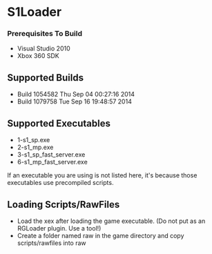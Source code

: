 # S1Loader

### Prerequisites To Build
- Visual Studio 2010
- Xbox 360 SDK

## Supported Builds
-  Build 1054582 Thu Sep 04 00:27:16 2014
-  Build 1079758 Tue Sep 16 19:48:57 2014

## Supported Executables
- 1-s1_sp.exe
- 2-s1_mp.exe
- 3-s1_sp_fast_server.exe
- 6-s1_mp_fast_server.exe

If an executable you are using is not listed here, it's because those executables use precompiled scripts.

## Loading Scripts/RawFiles
- Load the xex after loading the game executable. (Do not put as an RGLoader plugin. Use a tool!)
- Create a folder named raw in the game directory and copy scripts/rawfiles into raw
